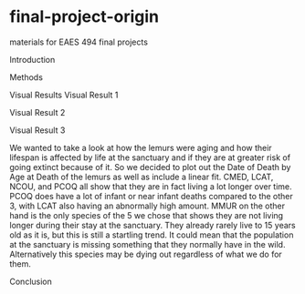 # final-project-origin
materials for EAES 494 final projects

Introduction





Methods





Visual Results
Visual Result 1



Visual Result 2



Visual Result 3

We wanted to take a look at how the lemurs were aging and how their lifespan is affected by life at the sanctuary and if they are at greater risk of going extinct because of it. So we decided to plot out the Date of Death by Age at Death of the lemurs as well as include a linear fit. CMED, LCAT, NCOU, and PCOQ all show that they are in fact living a lot longer over time. PCOQ does have a lot of infant or near infant deaths compared to the other 3, with LCAT also having an abnormally high amount. MMUR on the other hand is the only species of the 5 we chose that shows they are not living longer during their stay at the sanctuary. They already rarely live to 15 years old as it is, but this is still a startling trend. It could mean that the population at the sanctuary is missing something that they normally have in the wild. Alternatively this species may be dying out regardless of what we do for them.


Conclusion







